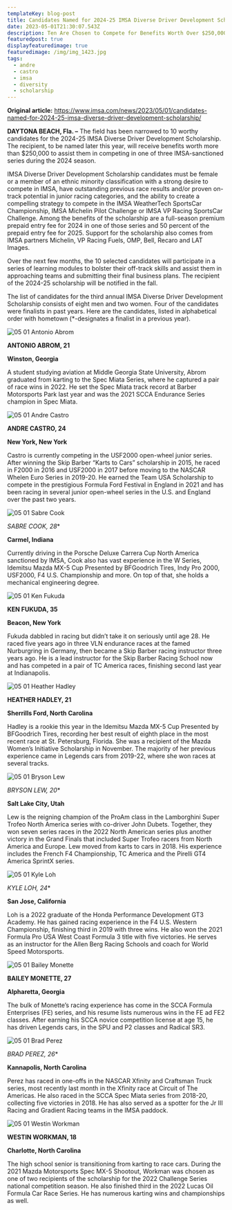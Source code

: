 ```yaml
---
templateKey: blog-post
title: Candidates Named for 2024-25 IMSA Diverse Driver Development Scholarship
date: 2023-05-01T21:30:07.543Z
description: Ten Are Chosen to Compete for Benefits Worth Over $250,000
featuredpost: true
displayfeaturedimage: true
featuredimage: /img/img_1423.jpg
tags:
  - andre
  - castro
  - imsa
  - diversity
  - scholarship
---
```

**O﻿riginal article:** https://www.imsa.com/news/2023/05/01/candidates-named-for-2024-25-imsa-diverse-driver-development-scholarship/

**DAYTONA BEACH, Fla. –** The field has been narrowed to 10 worthy candidates for the 2024-25 IMSA Diverse Driver Development Scholarship. The recipient, to be named later this year, will receive benefits worth more than $250,000 to assist them in competing in one of three IMSA-sanctioned series during the 2024 season.

IMSA Diverse Driver Development Scholarship candidates must be female or a member of an ethnic minority classification with a strong desire to compete in IMSA, have outstanding previous race results and/or proven on-track potential in junior racing categories, and the ability to create a compelling strategy to compete in the IMSA WeatherTech SportsCar Championship, IMSA Michelin Pilot Challenge or IMSA VP Racing SportsCar Challenge. Among the benefits of the scholarship are a full-season premium prepaid entry fee for 2024 in one of those series and 50 percent of the prepaid entry fee for 2025. Support for the scholarship also comes from IMSA partners Michelin, VP Racing Fuels, OMP, Bell, Recaro and LAT Images.

Over the next few months, the 10 selected candidates will participate in a series of learning modules to bolster their off-track skills and assist them in approaching teams and submitting their final business plans. The recipient of the 2024-25 scholarship will be notified in the fall.

The list of candidates for the third annual IMSA Diverse Driver Development Scholarship consists of eight men and two women. Four of the candidates were finalists in past years. Here are the candidates, listed in alphabetical order with hometown (*-designates a finalist in a previous year).

![05 01 Antonio Abrom](https://www.imsa.com/wp-content/uploads/sites/32/2023/05/01/05-01-Antonio-Abrom-e1682957231705-300x239.jpg)

**ANTONIO ABROM, 21**

**Winston, Georgia**

A student studying aviation at Middle Georgia State University, Abrom graduated from karting to the Spec Miata Series, where he captured a pair of race wins in 2022. He set the Spec Miata track record at Barber Motorsports Park last year and was the 2021 SCCA Endurance Series champion in Spec Miata.

![05 01 Andre Castro](https://www.imsa.com/wp-content/uploads/sites/32/2023/05/01/05-01-Andre-Castro-e1682957250955-300x247.jpg)

**ANDRE CASTRO, 24**

**New York, New York**

Castro is currently competing in the USF2000 open-wheel junior series. After winning the Skip Barber “Karts to Cars” scholarship in 2015, he raced in F2000 in 2016 and USF2000 in 2017 before moving to the NASCAR Whelen Euro Series in 2019-20. He earned the Team USA Scholarship to compete in the prestigious Formula Ford Festival in England in 2021 and has been racing in several junior open-wheel series in the U.S. and England over the past two years.

![05 01 Sabre Cook](https://www.imsa.com/wp-content/uploads/sites/32/2023/05/01/05-01-Sabre-Cook-e1682957293159-300x227.jpg)

**SABRE COOK,* 28**

**Carmel, Indiana**

Currently driving in the Porsche Deluxe Carrera Cup North America sanctioned by IMSA, Cook also has vast experience in the W Series, Idemitsu Mazda MX-5 Cup Presented by BFGoodrich Tires, Indy Pro 2000, USF2000, F4 U.S. Championship and more. On top of that, she holds a mechanical engineering degree.

![05 01 Ken Fukuda](https://www.imsa.com/wp-content/uploads/sites/32/2023/05/01/05-01-Ken-Fukuda-e1682957113752-300x263.jpg)

**KEN FUKUDA, 35**

**Beacon, New York**

Fukuda dabbled in racing but didn’t take it on seriously until age 28. He raced five years ago in three VLN endurance races at the famed Nurburgring in Germany, then became a Skip Barber racing instructor three years ago. He is a lead instructor for the Skip Barber Racing School now and has competed in a pair of TC America races, finishing second last year at Indianapolis.

![05 01 Heather Hadley](https://www.imsa.com/wp-content/uploads/sites/32/2023/05/01/05-01-Heather-Hadley-e1682957137402-300x236.jpg)

**HEATHER HADLEY, 21**

**Sherrills Ford, North Carolina**

Hadley is a rookie this year in the Idemitsu Mazda MX-5 Cup Presented by BFGoodrich Tires, recording her best result of eighth place in the most recent race at St. Petersburg, Florida. She was a recipient of the Mazda Women’s Initiative Scholarship in November. The majority of her previous experience came in Legends cars from 2019-22, where she won races at several tracks.

![05 01 Bryson Lew](https://www.imsa.com/wp-content/uploads/sites/32/2023/05/01/05-01-Bryson-Lew-e1682957159996-300x249.jpg)

**BRYSON LEW,* 20**

**Salt Lake City, Utah**

Lew is the reigning champion of the ProAm class in the Lamborghini Super Trofeo North America series with co-driver John Dubets. Together, they won seven series races in the 2022 North American series plus another victory in the Grand Finals that included Super Trofeo racers from North America and Europe. Lew moved from karts to cars in 2018. His experience includes the French F4 Championship, TC America and the Pirelli GT4 America SprintX series.

![05 01 Kyle Loh](https://www.imsa.com/wp-content/uploads/sites/32/2023/05/01/05-01-Kyle-Loh-e1682957092146-300x249.jpg)

**KYLE LOH,* 24**

**San Jose, California**

Loh is a 2022 graduate of the Honda Performance Development GT3 Academy. He has gained racing experience in the F4 U.S. Western Championship, finishing third in 2019 with three wins. He also won the 2021 Formula Pro USA West Coast Formula 3 title with five victories. He serves as an instructor for the Allen Berg Racing Schools and coach for World Speed Motorsports.

![05 01 Bailey Monette](https://www.imsa.com/wp-content/uploads/sites/32/2023/05/01/05-01-Bailey-Monette-e1682957205107-300x248.jpg)

**BAILEY MONETTE, 27**

**Alpharetta, Georgia**

The bulk of Monette’s racing experience has come in the SCCA Formula Enterprises (FE) series, and his resume lists numerous wins in the FE ad FE2 classes. After earning his SCCA novice competition license at age 15, he has driven Legends cars, in the SPU and P2 classes and Radical SR3.

![05 01 Brad Perez](https://www.imsa.com/wp-content/uploads/sites/32/2023/05/01/05-01-Brad-Perez-e1682957181583-300x243.jpg)

**BRAD PEREZ,* 26**

**Kannapolis, North Carolina**

Perez has raced in one-offs in the NASCAR Xfinity and Craftsman Truck series, most recently last month in the Xfinity race at Circuit of The Americas. He also raced in the SCCA Spec Miata series from 2018-20, collecting five victories in 2018. He has also served as a spotter for the Jr III Racing and Gradient Racing teams in the IMSA paddock.

![05 01 Westin Workman](https://www.imsa.com/wp-content/uploads/sites/32/2023/05/01/05-01-Westin-Workman-e1682957271474-300x248.jpg)

**WESTIN WORKMAN, 18**

**Charlotte, North Carolina**

The high school senior is transitioning from karting to race cars. During the 2021 Mazda Motorsports Spec MX-5 Shootout, Workman was chosen as one of two recipients of the scholarship for the 2022 Challenge Series national competition season. He also finished third in the 2022 Lucas Oil Formula Car Race Series. He has numerous karting wins and championships as well.